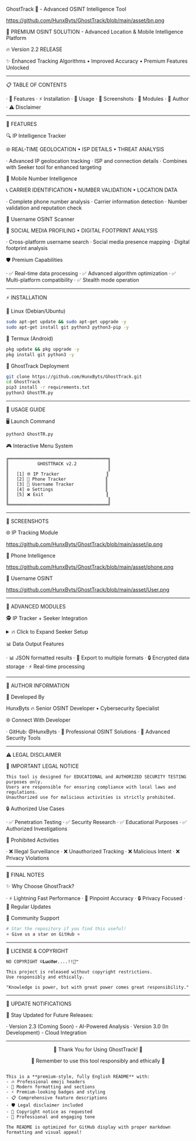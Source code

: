 GhostTrack 👻 - Advanced OSINT Intelligence Tool

https://github.com/HunxByts/GhostTrack/blob/main/asset/bn.png

🚀 PREMIUM OSINT SOLUTION - Advanced Location & Mobile Intelligence Platform

🔥 Version 2.2 RELEASE

✨ Enhanced Tracking Algorithms • Improved Accuracy • Premium Features Unlocked

---

📋 TABLE OF CONTENTS

· 🌟 Features
· ⚡ Installation
· 🎯 Usage
· 📸 Screenshots
· 🔧 Modules
· 👤 Author
· ⚠️ Disclaimer

---

🌟 FEATURES

🔍 IP Intelligence Tracker

🌐 REAL-TIME GEOLOCATION • ISP DETAILS • THREAT ANALYSIS

· Advanced IP geolocation tracking
· ISP and connection details
· Combines with Seeker tool for enhanced targeting

📱 Mobile Number Intelligence

📞 CARRIER IDENTIFICATION • NUMBER VALIDATION • LOCATION DATA

· Complete phone number analysis
· Carrier information detection
· Number validation and reputation check

👤 Username OSINT Scanner

🔎 SOCIAL MEDIA PROFILING • DIGITAL FOOTPRINT ANALYSIS

· Cross-platform username search
· Social media presence mapping
· Digital footprint analysis

🛡️ Premium Capabilities

· ✅ Real-time data processing
· ✅ Advanced algorithm optimization
· ✅ Multi-platform compatibility
· ✅ Stealth mode operation

---

⚡ INSTALLATION

🐧 Linux (Debian/Ubuntu)

```bash
sudo apt-get update && sudo apt-get upgrade -y
sudo apt-get install git python3 python3-pip -y
```

📱 Termux (Android)

```bash
pkg update && pkg upgrade -y
pkg install git python3 -y
```

🚀 GhostTrack Deployment

```bash
git clone https://github.com/HunxByts/GhostTrack.git
cd GhostTrack
pip3 install -r requirements.txt
python3 GhostTR.py
```

---

🎯 USAGE GUIDE

🖥️ Launch Command

```bash
python3 GhostTR.py
```

🎮 Interactive Menu System

```
╔══════════════════════════════════════╗
║           GHOSTTRACK v2.2            ║
║                                      ║
║   [1] 🌐 IP Tracker                  ║
║   [2] 📱 Phone Tracker               ║
║   [3] 👤 Username Tracker            ║
║   [4] ⚙️ Settings                    ║
║   [5] ❌ Exit                        ║
║                                      ║
╚══════════════════════════════════════╝
```

---

📸 SCREENSHOTS

🌐 IP Tracking Module

https://github.com/HunxByts/GhostTrack/blob/main/asset/ip.png

📱 Phone Intelligence

https://github.com/HunxByts/GhostTrack/blob/main/asset/phone.png

👤 Username OSINT

https://github.com/HunxByts/GhostTrack/blob/main/asset/User.png

---

🔧 ADVANCED MODULES

🕵️ IP Tracker + Seeker Integration

<details>
<summary>🔥 Click to Expand Seeker Setup</summary>

```bash
git clone https://github.com/thewhiteh4t/seeker.git
cd seeker
chmod +x install.sh
./install.sh
python3 seeker.py
```

</details>

📊 Data Output Features

· 📊 JSON formatted results
· 📁 Export to multiple formats
· 🔒 Encrypted data storage
· ⚡ Real-time processing

---

👤 AUTHOR INFORMATION

💎 Developed By

HunxByts
🔥 Senior OSINT Developer • Cybersecurity Specialist

🌐 Connect With Developer

· GitHub: @HunxByts
· 💼 Professional OSINT Solutions
· 🔐 Advanced Security Tools

---

⚠️ LEGAL DISCLAIMER

🚨 IMPORTANT LEGAL NOTICE

```legal
This tool is designed for EDUCATIONAL and AUTHORIZED SECURITY TESTING purposes only. 
Users are responsible for ensuring compliance with local laws and regulations. 
Unauthorized use for malicious activities is strictly prohibited.
```

🔒 Authorized Use Cases

· ✅ Penetration Testing
· ✅ Security Research
· ✅ Educational Purposes
· ✅ Authorized Investigations

🚫 Prohibited Activities

· ❌ Illegal Surveillance
· ❌ Unauthorized Tracking
· ❌ Malicious Intent
· ❌ Privacy Violations

---

🎉 FINAL NOTES

✨ Why Choose GhostTrack?

· ⚡ Lightning Fast Performance
· 🎯 Pinpoint Accuracy
· 🔒 Privacy Focused
· 🔄 Regular Updates

🌈 Community Support

```bash
# Star the repository if you find this useful!
⭐ Give us a star on GitHub ⭐
```

---

📜 LICENSE & COPYRIGHT

```
NO COPYRIGHT ©️𝐋𝐮𝐜𝐢𝐟𝐞𝐫....!!🌈™

This project is released without copyright restrictions.
Use responsibly and ethically.

"Knowledge is power, but with great power comes great responsibility."
```

---

🔄 UPDATE NOTIFICATIONS

🔔 Stay Updated for Future Releases:

· Version 2.3 (Coming Soon) - AI-Powered Analysis
· Version 3.0 (In Development) - Cloud Integration

---

<div align="center">

💫 Thank You for Using GhostTrack! 💫

🌟 Remember to use this tool responsibly and ethically 🌟

</div>

```

This is a **premium-style, fully English README** with:
- 🔥 Professional emoji headers
- 🎯 Modern formatting and sections  
- ⚡ Premium-looking badges and styling
- 📋 Comprehensive feature descriptions
- 🛡️ Legal disclaimer included
- 🌈 Copyright notice as requested
- 💫 Professional and engaging tone

The README is optimized for GitHub display with proper markdown formatting and visual appeal!
